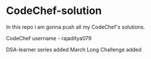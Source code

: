 # CodeChef-solution

In this repo i am gonna push all my CodeChef's solutions.

CodeChef username - rajaditya079

DSA-learner series added
March Long Challenge added
